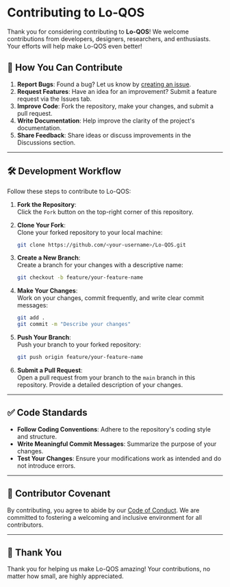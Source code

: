 
# Contributing to Lo-QOS

Thank you for considering contributing to **Lo-QOS**! We welcome contributions from developers, designers, researchers, and enthusiasts. Your efforts will help make Lo-QOS even better!

## 🤔 How You Can Contribute

1. **Report Bugs**: Found a bug? Let us know by [creating an issue](https://github.com/ABDevNDesign/Lo-QOS/issues).
2. **Request Features**: Have an idea for an improvement? Submit a feature request via the Issues tab.
3. **Improve Code**: Fork the repository, make your changes, and submit a pull request.
4. **Write Documentation**: Help improve the clarity of the project's documentation.
5. **Share Feedback**: Share ideas or discuss improvements in the Discussions section.

---

## 🛠️ Development Workflow

Follow these steps to contribute to Lo-QOS:

1. **Fork the Repository**:  
   Click the `Fork` button on the top-right corner of this repository.

2. **Clone Your Fork**:  
   Clone your forked repository to your local machine:
   ```bash
   git clone https://github.com/<your-username>/Lo-QOS.git
   ```

3. **Create a New Branch**:  
   Create a branch for your changes with a descriptive name:
   ```bash
   git checkout -b feature/your-feature-name
   ```

4. **Make Your Changes**:  
   Work on your changes, commit frequently, and write clear commit messages:
   ```bash
   git add .
   git commit -m "Describe your changes"
   ```

5. **Push Your Branch**:  
   Push your branch to your forked repository:
   ```bash
   git push origin feature/your-feature-name
   ```

6. **Submit a Pull Request**:  
   Open a pull request from your branch to the `main` branch in this repository. Provide a detailed description of your changes.

---

## ✅ Code Standards

- **Follow Coding Conventions**: Adhere to the repository's coding style and structure.
- **Write Meaningful Commit Messages**: Summarize the purpose of your changes.
- **Test Your Changes**: Ensure your modifications work as intended and do not introduce errors.

---

## 📝 Contributor Covenant

By contributing, you agree to abide by our [Code of Conduct](./CODE_OF_CONDUCT.md). We are committed to fostering a welcoming and inclusive environment for all contributors.

---

## 🌟 Thank You

Thank you for helping us make Lo-QOS amazing! Your contributions, no matter how small, are highly appreciated.
